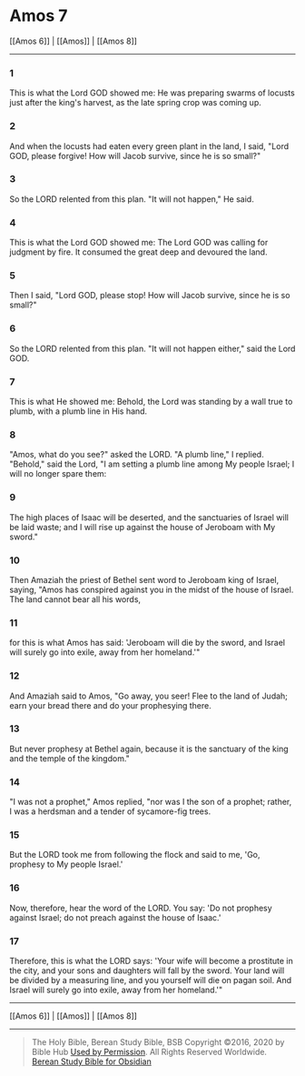 # Amos 7

[[Amos 6]] | [[Amos]] | [[Amos 8]]

---

### 1
This is what the Lord GOD showed me: He was preparing swarms of locusts just after the king's harvest, as the late spring crop was coming up.

### 2
And when the locusts had eaten every green plant in the land, I said, "Lord GOD, please forgive! How will Jacob survive, since he is so small?"

### 3
So the LORD relented from this plan. "It will not happen," He said.

### 4
This is what the Lord GOD showed me: The Lord GOD was calling for judgment by fire. It consumed the great deep and devoured the land.

### 5
Then I said, "Lord GOD, please stop! How will Jacob survive, since he is so small?"

### 6
So the LORD relented from this plan. "It will not happen either," said the Lord GOD.

### 7
This is what He showed me: Behold, the Lord was standing by a wall true to plumb, with a plumb line in His hand.

### 8
"Amos, what do you see?" asked the LORD. "A plumb line," I replied. "Behold," said the Lord, "I am setting a plumb line among My people Israel; I will no longer spare them:

### 9
The high places of Isaac will be deserted, and the sanctuaries of Israel will be laid waste; and I will rise up against the house of Jeroboam with My sword."

### 10
Then Amaziah the priest of Bethel sent word to Jeroboam king of Israel, saying, "Amos has conspired against you in the midst of the house of Israel. The land cannot bear all his words,

### 11
for this is what Amos has said: 'Jeroboam will die by the sword, and Israel will surely go into exile, away from her homeland.'"

### 12
And Amaziah said to Amos, "Go away, you seer! Flee to the land of Judah; earn your bread there and do your prophesying there.

### 13
But never prophesy at Bethel again, because it is the sanctuary of the king and the temple of the kingdom."

### 14
"I was not a prophet," Amos replied, "nor was I the son of a prophet; rather, I was a herdsman and a tender of sycamore-fig trees.

### 15
But the LORD took me from following the flock and said to me, 'Go, prophesy to My people Israel.'

### 16
Now, therefore, hear the word of the LORD. You say: 'Do not prophesy against Israel; do not preach against the house of Isaac.'

### 17
Therefore, this is what the LORD says: 'Your wife will become a prostitute in the city, and your sons and daughters will fall by the sword. Your land will be divided by a measuring line, and you yourself will die on pagan soil. And Israel will surely go into exile, away from her homeland.'"

---

[[Amos 6]] | [[Amos]] | [[Amos 8]]

---

> The Holy Bible, Berean Study Bible, BSB
> Copyright &copy;2016, 2020 by Bible Hub
> [Used by Permission](https://berean.bible/terms.htm). All Rights Reserved Worldwide.
> [Berean Study Bible for Obsidian](https://github.com/gapmiss/berean-study-bible-for-obsidian)

